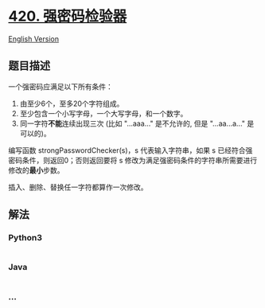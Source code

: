 # [420. 强密码检验器](https://leetcode-cn.com/problems/strong-password-checker)

[English Version](/solution/0400-0499/0420.Strong%20Password%20Checker/README_EN.md)

## 题目描述

<!-- 这里写题目描述 -->

<p>一个强密码应满足以下所有条件：</p>

<ol>
	<li>由至少6个，至多20个字符组成。</li>
	<li>至少包含一个小写字母，一个大写字母，和一个数字。</li>
	<li>同一字符<strong>不能</strong>连续出现三次 (比如 &quot;...aaa...&quot; 是不允许的, 但是&nbsp;&quot;...aa...a...&quot; 是可以的)。</li>
</ol>

<p>编写函数&nbsp;strongPasswordChecker(s)，s 代表输入字符串，如果 s 已经符合强密码条件，则返回0；否则返回要将 s 修改为满足强密码条件的字符串所需要进行修改的<strong>最小</strong>步数。</p>

<p>插入、删除、替换任一字符都算作一次修改。</p>

## 解法

<!-- 这里可写通用的实现逻辑 -->

<!-- tabs:start -->

### **Python3**

<!-- 这里可写当前语言的特殊实现逻辑 -->

```python

```

### **Java**

<!-- 这里可写当前语言的特殊实现逻辑 -->

```java

```

### **...**

```

```

<!-- tabs:end -->
